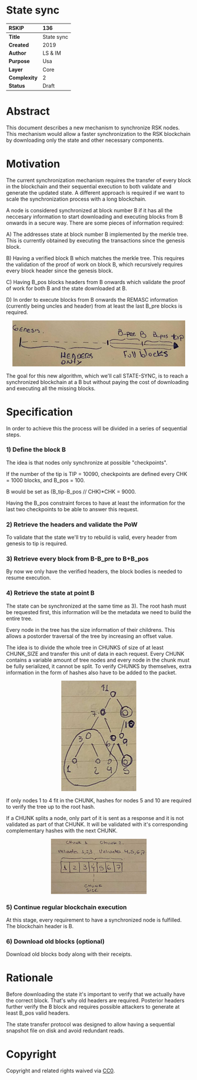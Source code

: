 # State sync

|RSKIP          |136           |
| :------------ |:-------------|
|**Title**      |State sync|
|**Created**    |2019 |
|**Author**     |LS & IM |
|**Purpose**    |Usa |
|**Layer**      |Core |
|**Complexity** |2 |
|**Status**     |Draft |

# **Abstract**

This document describes a new mechanism to synchronize RSK nodes. This mechanism would allow a faster synchronization to the RSK blockchain by downloading only the state and other necessary components.


# Motivation

The current synchronization mechanism requires the transfer of every block in the blockchain and their sequential execution to both validate and generate the updated state. A different approach is required if we want to scale the synchronization process with a long blockchain.

A node is considered synchronized at block number B if it has all the neccesary information to start downloading and executing blocks from B onwards in a secure way. There are some pieces of information required:

A) The addresses state at block number B implemented by the merkle tree. This is currently obtained by executing the transactions since the genesis block. 

B) Having a verified block B which matches the merkle tree. This requires the validation of the proof of work on block B, which recursively requires every block header since the genesis block.

C) Having B_pos blocks headers from B onwards which validate the proof of work for both B and the state downloaded at B.

D) In order to execute blocks from B onwards the REMASC information (currently being uncles and header) from at least the last B_pre blocks is required.

<p align="center">
    <img src="./RSKIP136/timeline.jpg" height=125>
</p>

The goal for this new algorithm, which we'll call STATE-SYNC, is to reach a synchronized blockchain at a B but without paying the cost of downloading and executing all the missing blocks.

# Specification

In order to achieve this the process will be divided in a series of sequential steps.

### 1) Define the block B
The idea is that nodes only synchronize at possible "checkpoints". 

If the number of the tip is TIP = 10090,  checkpoints are defined every CHK = 1000 blocks, and B_pos = 100. 

B would be set as (B_tip-B_pos // CHK)*CHK = 9000.

Having the B_pos constraint forces to have at least the information for the last two checkpoints to be able to answer this request.

### 2) Retrieve the headers and validate the PoW
To validate that the state we'll try to rebuild is valid, every header from genesis to tip is required.

### 3) Retrieve every block from B-B_pre to B+B_pos
By now we only have the verified headers, the block bodies is needed to resume execution.

### 4) Retrieve the state at point B
The state can be synchronized at the same time as 3).
The root hash must be requested first, this information will be the metadata we need to build the entire tree.

Every node in the tree has the size information of their childrens. This allows a postorder traversal of the tree by increasing an offset value.

The idea is to divide the whole tree in CHUNKS of size of at least CHUNK_SIZE and transfer this unit of data in each request. Every CHUNK contains a variable amount of tree nodes and every node in the chunk must be fully serialized, it cannot be split. To verify CHUNKS by themselves, extra information in the form of hashes also have to be added to the packet. 

<p align="center">
    <img src="./RSKIP136/complementary-hashes.jpg" height="300">
</p>

If only nodes 1 to 4 fit in the CHUNK, hashes for nodes 5 and 10 are required to verify the tree up to the root hash.

If a CHUNK splits a node, only part of it is sent as a response and it is not validated as part of that CHUNK. It will be validated with it's corresponding complementary hashes with the next CHUNK.

<p align="center">
    <img src="./RSKIP136/chunks.jpg" height="150">
</p>


### 5) Continue regular blockchain execution
At this stage, every requirement to have a synchronized node is fulfilled. The blockchain header is B.

### 6) Download old blocks (optional)
Download old blocks body along with their receipts.

# Rationale

Before downloading the state it's important to verify that we actually have the correct block. That's why old headers are required.
Posterior headers further verify the B block and requires possible attackers to generate at least B_pos valid headers.

The state transfer protocol was designed to allow having a sequential snapshot file on disk and avoid redundant reads.


# **Copyright**

Copyright and related rights waived via [CC0](https://creativecommons.org/publicdomain/zero/1.0/).